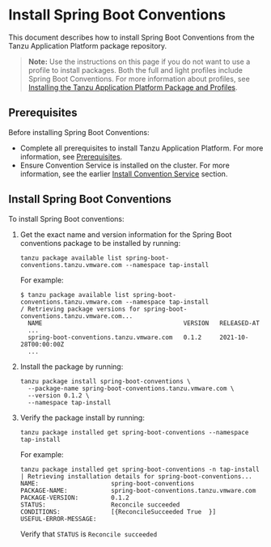 # Install Spring Boot Conventions

This document describes how to install Spring Boot Conventions
from the Tanzu Application Platform package repository.

>**Note:** Use the instructions on this page if you do not want to use a profile to install packages.
Both the full and light profiles include Spring Boot Conventions.
For more information about profiles, see [Installing the Tanzu Application Platform Package and Profiles](../install.md).

## <a id='prereqs'></a>Prerequisites

Before installing Spring Boot Conventions:

- Complete all prerequisites to install Tanzu Application Platform. For more information, see [Prerequisites](../prerequisites.md).
- Ensure Convention Service is installed on the cluster. For more information, see the earlier
[Install Convention Service](../convention-service/install-convention-service.md#install-prereqs) section.

## <a id='install-spring-boot-conv'></a> Install Spring Boot Conventions

To install Spring Boot conventions:

1. Get the exact name and version information for the Spring Boot conventions package to be installed by running:

    ```
    tanzu package available list spring-boot-conventions.tanzu.vmware.com --namespace tap-install
    ```

    For example:

    ```
    $ tanzu package available list spring-boot-conventions.tanzu.vmware.com --namespace tap-install
    / Retrieving package versions for spring-boot-conventions.tanzu.vmware.com...
      NAME                                       VERSION   RELEASED-AT
      ...
      spring-boot-conventions.tanzu.vmware.com   0.1.2     2021-10-28T00:00:00Z
      ...
    ```

1. Install the package by running:

    ```
    tanzu package install spring-boot-conventions \
      --package-name spring-boot-conventions.tanzu.vmware.com \
      --version 0.1.2 \
      --namespace tap-install
    ```

1. Verify the package install by running:

    ```
    tanzu package installed get spring-boot-conventions --namespace tap-install
    ```

    For example:

    ```
    tanzu package installed get spring-boot-conventions -n tap-install
    | Retrieving installation details for spring-boot-conventions...
    NAME:                    spring-boot-conventions
    PACKAGE-NAME:            spring-boot-conventions.tanzu.vmware.com
    PACKAGE-VERSION:         0.1.2
    STATUS:                  Reconcile succeeded
    CONDITIONS:              [{ReconcileSucceeded True  }]
    USEFUL-ERROR-MESSAGE:
    ```

    Verify that `STATUS` is `Reconcile succeeded`
